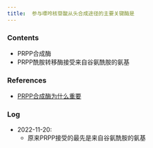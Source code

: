 ```yaml
---
title:  参与嘌呤核苷酸从头合成途径的主要关键酶是
--- 
```


### Contents
- PRPP合成酶
- PRPP酰胺转移酶接受来自谷氨酰胺的氨基
### References
- [PRPP合成酶为什么重要](/PRPP合成酶为什么重要)
### Log
- 2022-11-20:
  - 原来PRPP接受的最先是来自谷氨酰胺的氨基
